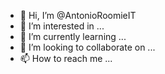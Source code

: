 - 👋 Hi, I’m @AntonioRoomieIT
- 👀 I’m interested in ...
- 🌱 I’m currently learning ...
- 💞️ I’m looking to collaborate on ...
- 📫 How to reach me ...

<!---
AntonioRoomieIT/AntonioRoomieIT is a ✨ special ✨ repository because its `README.md` (this file) appears on your GitHub profile.
You can click the Preview link to take a look at your changes.
--->
